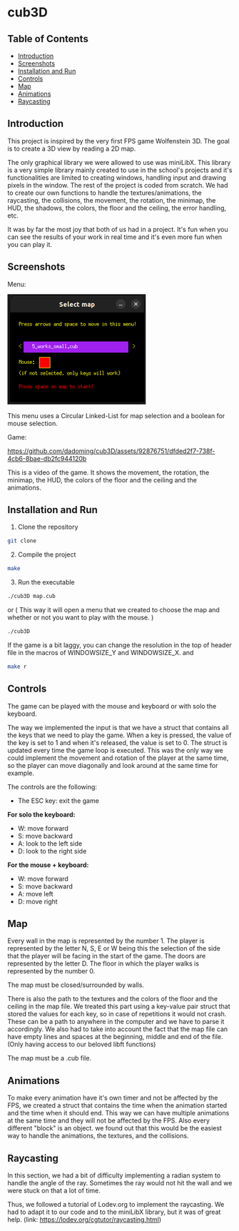 # cub3D

## Table of Contents
- [Introduction](#introduction)
- [Screenshots](#screenshots)
- [Installation and Run](#installation)
- [Controls](#controls)
- [Map](#map)
- [Animations](#animations)
- [Raycasting](#raycasting)

## Introduction
This project is inspired by the very first FPS game Wolfenstein 3D. The goal is to create a 3D view by reading a 2D map.

The only graphical library we were allowed to use was miniLibX. This library is a very simple library mainly created to use in the school's projects and it's functionalities are limited to creating windows, handling input and drawing pixels in the window. The rest of the project is coded from scratch. We had to create our own functions to handle the textures/animations, the raycasting, the collisions, the movement, the rotation, the minimap, the HUD, the shadows, the colors, the floor and the ceiling, the error handling, etc.

It was by far the most joy that both of us had in a project. It's fun when you can see the results of your work in real time and it's even more fun when you can play it.

## Screenshots

Menu:

![Menu](https://github.com/dadoming/cub3D/blob/master/doc_images/Menu.png)

This menu uses a Circular Linked-List for map selection and a boolean for mouse selection.

Game:

https://github.com/dadoming/cub3D/assets/92876751/dfded2f7-738f-4cb6-8bae-db2fc944120b

This is a video of the game. It shows the movement, the rotation, the minimap, the HUD, the colors of the floor and the ceiling and the animations.

## Installation and Run
1. Clone the repository
```bash
git clone
```
2. Compile the project
```bash
make
```
3. Run the executable
```bash
./cub3D map.cub
```
or ( This way it will open a menu that we created to choose the map and whether or not you want to play with the mouse. )
```bash
./cub3D
```

If the game is a bit laggy, you can change the resolution in the top of header file in the macros of WINDOWSIZE_Y and WINDOWSIZE_X.
and 
```bash
make r
```

## Controls
The game can be played with the mouse and keyboard or with solo the keyboard. 

The way we implemented the input is that we have a struct that contains all the keys that we need to play the game. When a key is pressed, the value of the key is set to 1 and when it's released, the value is set to 0. The struct is updated every time the game loop is executed.
This was the only way we could implement the movement and rotation of the player at the same time, so the player can move diagonally and look around at the same time for example.

The controls are the following:

- The ESC key: exit the game

**For solo the keyboard:**
- W: move forward
- S: move backward
- A: look to the left side
- D: look to the right side

**For the mouse + keyboard:**
- W: move forward
- S: move backward
- A: move left
- D: move right

## Map

Every wall in the map is represented by the number 1. The player is represented by the letter N, S, E or W being this the selection of the side that the player will be facing in the start of the game. The doors are represented by the letter D. The floor in which the player walks is represented by the number 0.

The map must be closed/surrounded by walls. 

There is also the path to the textures and the colors of the floor and the ceiling in the map file. We treated this part using a key-value pair struct that stored the values for each key, so in case of repetitions it would not crash.
These can be a path to anywhere in the computer and we have to parse it accordingly. We also had to take into account the fact that the map file can have empty lines and spaces at the beginning, middle and end of the file. (Only having access to our beloved libft functions)

The map must be a .cub file.

## Animations

To make every animation have it's own timer and not be affected by the FPS, we created a struct that contains the time when the animation started and the time when it should end. This way we can have multiple animations at the same time and they will not be affected by the FPS.
Also every different "block" is an object. we found out that this would be the easiest way to handle the animations, the textures, and the collisions.

## Raycasting

In this section, we had a bit of difficulty implementing a radian system to handle the angle of the ray. Sometimes the ray would not hit the wall and we were stuck on that a lot of time. 

Thus, we followed a tutorial of Lodev.org to implement the raycasting. We had to adapt it to our code and to the miniLibX library, but it was of great help. (link: https://lodev.org/cgtutor/raycasting.html)

